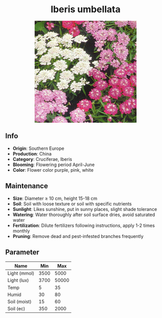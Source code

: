<h1 align='center'>Iberis umbellata</h1>
<p align="center">
    <img 
        align='center'
        width='320'
        src="../images/iberis umbellata.png" 
        alt='Iberis umbellata' />
</p>

## Info

 - **Origin**: Southern Europe
 - **Production**: China
 - **Category**: Cruciferae, Iberis
 - **Blooming**: Flowering period April-June
 - **Color**: Flower color purple, pink, white

## Maintenance

 - **Size**: Diameter ≥ 10 cm, height 15-18 cm
 - **Soil**: Soil with loose texture or soil with specific nutrients
 - **Sunlight**: Likes sunshine,  put in sunny places, slight shade tolerance
 - **Watering**: Water thoroughly after soil surface dries, avoid saturated water
 - **Fertilization**: Dilute fertilizers following instructions, apply 1-2 times monthly
 - **Pruning**: Remove dead and pest-infested branches frequently

## Parameter

| Name         | Min  | Max   |
|--------------|------|-------|
| Light (mmol) | 3500 | 5000  |
| Light (lux)  | 3700 | 50000 |
| Temp         | 5    | 35    |
| Humid        | 30   | 80    |
| Soil (moist) | 15   | 60    |
| Soil (ec)    | 350  | 2000  |